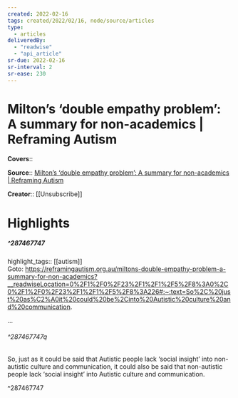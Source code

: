 ```yaml
---
created: 2022-02-16
tags: created/2022/02/16, node/source/articles
type: 
  - articles
deliveredBy: 
  - "readwise"
  - "api_article"
sr-due: 2022-02-16
sr-interval: 2
sr-ease: 230
---
```

# Milton’s ‘double empathy problem’: A summary for non-academics | Reframing Autism

**Covers**:: 

**Source**:: [Milton’s ‘double empathy problem’: A summary for non-academics | Reframing Autism](https://reframingautism.org.au/miltons-double-empathy-problem-a-summary-for-non-academics)

**Creator**:: [[Unsubscribe]]

# Highlights
##### ^287467747

highlight_tags:: [[autism]]   
Goto: https://reframingautism.org.au/miltons-double-empathy-problem-a-summary-for-non-academics?__readwiseLocation=0%2F1%2F0%2F23%2F1%2F1%2F5%2F8%3A0%2C0%2F1%2F0%2F23%2F1%2F1%2F5%2F8%3A226#:~:text=So%2C%20just%20as%C2%A0it%20could%20be%2Cinto%20Autistic%20culture%20and%20communication.  

...  

###### ^287467747q

So, just as it could be said that Autistic people lack ‘social insight’ into non-autistic culture and communication, it could also be said that non-autistic people lack ‘social insight’ into Autistic culture and communication. 

^287467747

